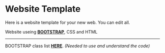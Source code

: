 # Website Template


Here is a website template for your new web. You can edit all.

Website useing [**BOOTSTRAP**](https://getbootstrap.com/), CSS and HTML
___

BOOTSTRAP class list [**HERE**](https://getbootstrap.com/docs/5.0/getting-started/introduction/). *(Needed to use and understand the code)*
